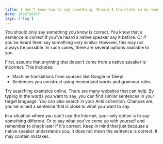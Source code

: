 ```yaml
---
title: I don't know how to say something. Should I translate in my head?
date: 1696726197
tags: ['faq']
---
```


You should only say something you know is correct.
You know that a sentence is correct if you've heard a native speaker say it before.
Or if you've heard them say something very similar.
However, this may not always be possible.
In such cases, there are several options available to you.

First,
assume that anything that doesn't come from a native speaker is incorrect.
This includes:

* Machine translations from sources like Google or Deepl.
* Sentences you construct using memorized words and grammar rules.

Try searching examples online.
There are [many websites that can help](resources.html#examples-and-pronunciations).
By typing in the words you want to say,
you can find similar sentences in your target language.
You can also search in your Anki collection.
Chances are, you've mined a sentence that is close to what you want to say.

In a situation where you can't use the Internet,
your only option is to say something different.
Or to say what you've come up with yourself and remember to check later if it's correct.
Keep in mind that just because a native speaker understands you,
it does not mean the sentence is correct.
It may contain mistakes.
